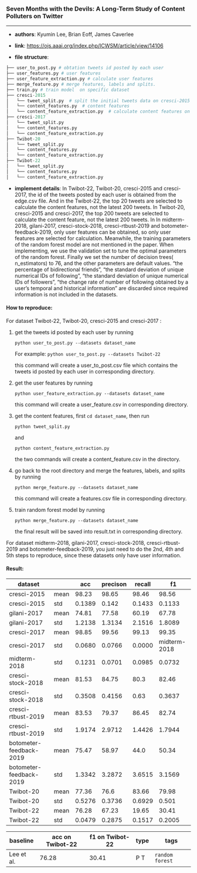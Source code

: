 ### Seven Months with the Devils: A Long-Term Study of Content Polluters on Twitter

---

- **authors**: 
Kyumin Lee, Brian Eoff, James Caverlee

- **link**: https://ojs.aaai.org/index.php/ICWSM/article/view/14106

- **file structure**: 

```python
├── user_to_post.py # obtation tweets id posted by each user
├── user_features.py # user features
├── user_feature_extraction.py # calculate user features
├── merge_feature.py # merge features, labels and splits.
├── train.py # train model  on specific dataset
├── cresci-2015
│   └── tweet_split.py  # split the initial tweets data on cresci-2015 to speed up calculation
│   └── content_features.py  # content features
│   └── content_feature_extraction.py  # calculate content features on cresci-2015
├── cresci-2017 
│   └── tweet_split.py 
│   └── content_features.py 
│   └── content_feature_extraction.py  
├── Twibot-20    
│   └── tweet_split.py  
│   └── content_features.py 
│   └── content_feature_extraction.py  
├── Twibot-22
│   └── tweet_split.py  
│   └── content_features.py  
│   └── content_feature_extraction.py  
```

- **implement details**: 
In Twibot-22, Twibot-20, cresci-2015 and cresci-2017, the id of the tweets posted by each user is obtained from the edge.csv file.
And in the Twibot-22, the top 20 tweets are selected to calculate the  content features, not the latest 200 tweets. In Twibot-20, cresci-2015 and cresci-2017, the top 200 tweets are selected to calculate the content feature, not the latest 200 tweets.
In In midterm-2018, gilani-2017, cresci-stock-2018, cresci-rtbust-2019 and botometer-feedback-2019, only user features can be obtained, so only user features are selected for calculation.
Meanwhile, the training parameters of the random forest model are not mentioned in the paper. When implementing, we use the validation set to tune the optimal parameters of the random forest. Finally we set the number of decision trees( n_estimators) to 76, and the other parameters are default values.
“the percentage of bidirectional friends”, “the standard deviation of unique numerical IDs of following”, “the standard deviation of unique numerical IDs of followers”, “the change rate of number of following obtained by a user’s temporal and historical information” are discarded since required information is not included in the datasets.

  

#### How to reproduce:

For dataset Twibot-22, Twibot-20, cresci-2015 and cresci-2017 :

1. get the tweets id posted by each user by running

   `python user_to_post.py --datasets dataset_name`

   For example: `python user_to_post.py --datasets Twibot-22`
   
   this command will create a user_to_post.csv file which contains the tweets id posted by each user in corresponding directory.

2. get the user features by running

   `python user_feature_extraction.py --datasets dataset_name`

   this command will create a user_feature.csv in corresponding directory.

3. get the content features, first `cd dataset_name`, then run

   `python tweet_split.py`

   and 

   `python content_feature_extraction.py`

   the two commands will create a content_feature.csv in the directory.

4. go back to the root directory and merge the features, labels, and splits by running

   `python merge_feature.py --datasets dataset_name`

   this command will create a features.csv file in corresponding directory.

5. train random forest model by running

   `python merge_feature.py --datasets dataset_name`
   
   the final result will be saved into result.txt in corresponding directory.

For dataset midterm-2018, gilani-2017, cresci-stock-2018, cresci-rtbust-2019 and botometer-feedback-2019, you just need to do the 2nd, 4th and 5th steps to reproduce, since these datasets only have user information.



#### Result:

| dataset     |      | acc    | precison | recall | f1     |
| ----------- | ---- | ------ | -------- | ------ | ------ |
| cresci-2015 | mean | 98.23 | 98.65 | 98.46 | 98.56 |
| cresci-2015 | std  | 0.1389 | 0.142 | 0.1433 | 0.1133 |
| gilani-2017 | mean | 74.81 | 77.58 | 60.19 | 67.78 |
| gilani-2017 | std  | 1.2138 | 1.3134 | 2.1516 | 1.8089 |
| cresci-2017 | mean | 98.85 | 99.56 | 99.13 | 99.35 |
| cresci-2017 | std  | 0.0680 | 0.0766 | 0.0000 | midterm-2018 | mean | 96.4 | 97.36 | 98.37 | 97.87 |
| midterm-2018 | std  | 0.1231 | 0.0701 | 0.0985 | 0.0732 |
| cresci-stock-2018 | mean | 81.53 | 84.75 | 80.3 | 82.46 |
| cresci-stock-2018 | std  | 0.3508 | 0.4156 | 0.63 | 0.3637 |
| cresci-rtbust-2019 | mean | 83.53 | 79.37 | 86.45 | 82.74 |
| cresci-rtbust-2019 | std  | 1.9174 | 2.9712 | 1.4426 | 1.7944 |
| botometer-feedback-2019 | mean | 75.47 | 58.97 | 44.0 | 50.34 |
| botometer-feedback-2019 | std  | 1.3342 | 3.2872 | 3.6515 | 3.1569 |
| Twibot-20   | mean | 77.36 | 76.6 | 83.66 | 79.98 |
| Twibot-20   | std  | 0.5276 | 0.3736 | 0.6929 | 0.501 |
| Twibot-22   | mean | 76.28 | 67.23 | 19.65 | 30.41 |
| Twibot-22  | std  | 0.0479 | 0.2875 | 0.1517 | 0.2005 |







| baseline | acc on Twibot-22 | f1 on Twibot-22 | type | tags|
| -------- | ---------------- | --------------- | ---- | --- |
| Lee et al.|76.28|30.41|P T|`random forest`|

